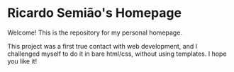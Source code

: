 # Ricardo Semião's Homepage

Welcome! This is the repository for my personal homepage.

This project was a first true contact with web development, and I challenged myself to do it in bare html/css, without using templates. I hope you like it!
